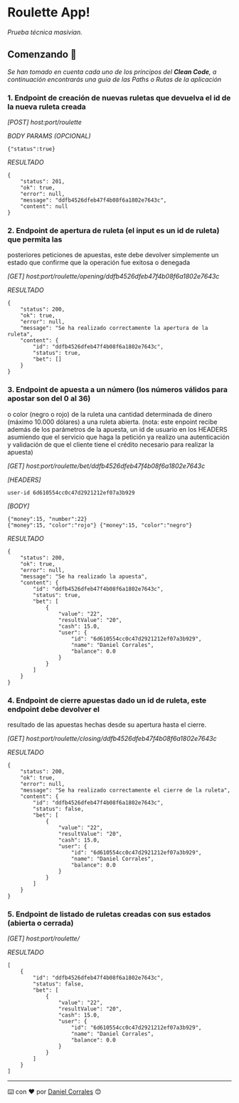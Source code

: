 # Roulette App!

_Prueba técnica masivian._

## Comenzando 🚀
_Se han tomado en cuenta cada uno de los principos del **Clean Code**, a continuación encontrarás una guía
de las Paths o Rutas de la aplicación_

### 1. Endpoint de creación de nuevas ruletas que devuelva el id de la nueva ruleta creada

_[POST] host:port/roulette_

_BODY PARAMS (OPCIONAL)_

```
{"status":true}
```

_RESULTADO_

```
{
    "status": 201,
    "ok": true,
    "error": null,
    "message": "ddfb4526dfeb47f4b08f6a1802e7643c",
    "content": null
}
```


### 2. Endpoint de apertura de ruleta (el input es un id de ruleta) que permita las
posteriores peticiones de apuestas, este debe devolver simplemente un estado que
confirme que la operación fue exitosa o denegada

_[GET] host:port/roulette/opening/ddfb4526dfeb47f4b08f6a1802e7643c_

_RESULTADO_

```
{
    "status": 200,
    "ok": true,
    "error": null,
    "message": "Se ha realizado correctamente la apertura de la ruleta",
    "content": {
        "id": "ddfb4526dfeb47f4b08f6a1802e7643c",
        "status": true,
        "bet": []
    }
}
```

### 3. Endpoint de apuesta a un número (los números válidos para apostar son del 0 al 36)
o color (negro o rojo) de la ruleta una cantidad determinada de dinero (máximo
10.000 dólares) a una ruleta abierta.
(nota: este enpoint recibe además de los parámetros de la apuesta, un id de usuario
en los HEADERS asumiendo que el servicio que haga la petición ya realizo una
autenticación y validación de que el cliente tiene el crédito necesario para realizar la
apuesta)

_[GET] host:port/roulette/bet/ddfb4526dfeb47f4b08f6a1802e7643c_

_[HEADERS]_

```
user-id 6d610554cc0c47d2921212ef07a3b929
```

_[BODY]_

```
{"money":15, "number":22}
{"money":15, "color":"rojo"} {"money":15, "color":"negro"}
```

_RESULTADO_

```
{
    "status": 200,
    "ok": true,
    "error": null,
    "message": "Se ha realizado la apuesta",
    "content": {
        "id": "ddfb4526dfeb47f4b08f6a1802e7643c",
        "status": true,
        "bet": [
            {
                "value": "22",
                "resultValue": "20",
                "cash": 15.0,
                "user": {
                    "id": "6d610554cc0c47d2921212ef07a3b929",
                    "name": "Daniel Corrales",
                    "balance": 0.0
                }
            }
        ]
    }
}
```


### 4. Endpoint de cierre apuestas dado un id de ruleta, este endpoint debe devolver el
resultado de las apuestas hechas desde su apertura hasta el cierre.

_[GET] host:port/roulette/closing/ddfb4526dfeb47f4b08f6a1802e7643c_

_RESULTADO_

```
{
    "status": 200,
    "ok": true,
    "error": null,
    "message": "Se ha realizado correctamente el cierre de la ruleta",
    "content": {
        "id": "ddfb4526dfeb47f4b08f6a1802e7643c",
        "status": false,
        "bet": [
            {
                "value": "22",
                "resultValue": "20",
                "cash": 15.0,
                "user": {
                    "id": "6d610554cc0c47d2921212ef07a3b929",
                    "name": "Daniel Corrales",
                    "balance": 0.0
                }
            }
        ]
    }
}
```

### 5. Endpoint de listado de ruletas creadas con sus estados (abierta o cerrada)

_[GET] host:port/roulette/_

_RESULTADO_

```
[
    {
        "id": "ddfb4526dfeb47f4b08f6a1802e7643c",
        "status": false,
        "bet": [
            {
                "value": "22",
                "resultValue": "20",
                "cash": 15.0,
                "user": {
                    "id": "6d610554cc0c47d2921212ef07a3b929",
                    "name": "Daniel Corrales",
                    "balance": 0.0
                }
            }
        ]
    }
]
```

---
⌨️ con ❤️ por [Daniel Corrales](https://github.com/dmcorrales) 😊